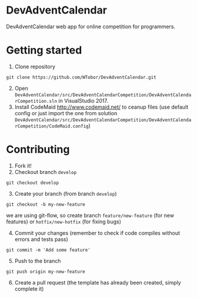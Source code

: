 # DevAdventCalendar
DevAdventCalendar web app for online competition for programmers.

# Getting started
1. Clone repository
```
git clone https://github.com/WTobor/DevAdventCalendar.git
```
2. Open `DevAdventCalendar/src/DevAdventCalendarCompetition/DevAdventCalendarCompetition.sln` in VisualStudio 2017.
3. Install CodeMaid http://www.codemaid.net/ to ceanup files
(use default config or just import the one from solution `DevAdventCalendar/src/DevAdventCalendarCompetition/DevAdventCalendarCompetition/CodeMaid.config`)

# Contributing
1. Fork it!
2. Checkout branch `develop`
```
git checkout develop
```
3. Create your branch (from branch `develop`)
```
git checkout -b my-new-feature
```
we are using git-flow, so create branch `feature/new-feature` (for new features) or `hotfix/new-hotfix` (for fixing bugs)

4. Commit your changes (remember to check if code compiles without errors and tests pass)
```
git commit -m 'Add some feature'
```
5. Push to the branch
```
git push origin my-new-feature
```
6. Create a pull request (the template has already been created, simply complete it)
